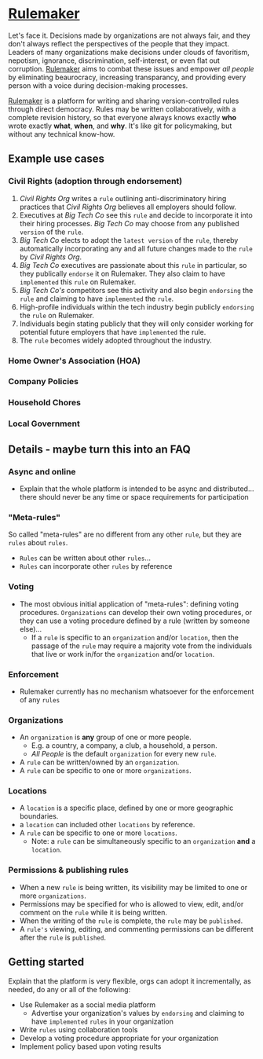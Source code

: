 # [Rulemaker](https://rulemaker.io)

Let's face it. Decisions made by organizations are not always fair, and they don't always reflect the perspectives of the people that they impact. Leaders of many organizations make decisions under clouds of favoritism, nepotism, ignorance, discrimination, self-interest, or even flat out corruption. [Rulemaker](https://rulemaker.io) aims to combat these issues and empower <i>all people</i> by eliminating beaurocracy, increasing transparancy, and providing every person with a voice during decision-making processes.

[Rulemaker](https://rulemaker.io) is a platform for writing and sharing version-controlled rules through direct democracy. Rules may be written collaboratively, with a complete revision history, so that everyone always knows exactly **who** wrote exactly **what**, **when**, and **why**. It's like git for policymaking, but without any technical know-how.

## Example use cases

### Civil Rights (adoption through endorsement)
1. <i>Civil Rights Org</i> writes a `rule` outlining anti-discriminatory hiring practices that <i>Civil Rights Org</i> believes all employers should follow.
2. Executives at <i>Big Tech Co</i> see this `rule` and decide to incorporate it into their hiring processes. <i>Big Tech Co</i> may choose from any published `version` of the `rule`.
3. <i>Big Tech Co</i> elects to adopt the `latest version` of the `rule`, thereby automatically incorporating any and all future changes made to the `rule` by <i>Civil Rights Org</i>.
4. <i>Big Tech Co</i> executives are passionate about this `rule` in particular, so they publically `endorse` it on Rulemaker. They also claim to have `implemented` this `rule` on Rulemaker.
5. <i>Big Tech Co's</i> competitors see this activity and also begin `endorsing` the `rule` and claiming to have `implemented` the `rule`.
6. High-profile individuals within the tech industry begin publicly `endorsing` the `rule` on Rulemaker.
7. Individuals begin stating publicly that they will only consider working for potential future employers that have `implemented` the rule.
8. The `rule` becomes widely adopted throughout the industry.

### Home Owner's Association (HOA)

### Company Policies

### Household Chores

### Local Government


## Details - maybe turn this into an FAQ

### Async and online
- Explain that the whole platform is intended to be async and distributed... there should never be any time or space requirements for participation

### "Meta-rules"
So called "meta-rules" are no different from any other `rule`, but they are `rules` about `rules`.
- `Rules` can be written about other `rules`...
- `Rules` can incorporate other `rules` by reference

### Voting
- The most obvious initial application of "meta-rules": defining voting procedures. `Organizations` can develop their own voting procedures, or they can use a voting procedure defined by a rule (written by someone else)...
  - If a `rule` is specific to an `organization` and/or `location`, then the passage of the `rule` may require a majority vote from the individuals that live or work in/for the `organization` and/or `location`.

### Enforcement
- Rulemaker currently has no mechanism whatsoever for the enforcement of any `rules`

### Organizations
- An `organization` is **any** group of one or more people.
  - E.g. a country, a company, a club, a household, a person.
  - <i>All People</i> is the default `organization` for every new `rule`.
- A `rule` can be written/owned by an `organization`.
- A `rule` can be specific to one or more `organizations`.

### Locations
- A `location` is a specific place, defined by one or more geographic boundaries.
- a `location` can included other `locations` by reference.
- A `rule` can be specific to one or more `locations`.
  - Note: a `rule` can be simultaneously specific to an `organization` **and** a `location`.

### Permissions & publishing rules
- When a new `rule` is being written, its visibility may be limited to one or more `organizations`.
- Permissions may be specified for who is allowed to view, edit, and/or comment on the `rule` while it is being written.
- When the writing of the `rule` is complete, the `rule` may be `published`.
- A `rule's` viewing, editing, and commenting permissions can be different after the `rule` is `published`.

## Getting started
Explain that the platform is very flexible, orgs can adopt it incrementally, as needed, do any or all of the following:
- Use Rulemaker as a social media platform
  - Advertise your organization's values by `endorsing` and claiming to have `implemented` `rules` in your organization
- Write `rules` using collaboration tools
- Develop a voting procedure appropriate for your organization
- Implement policy based upon voting results
